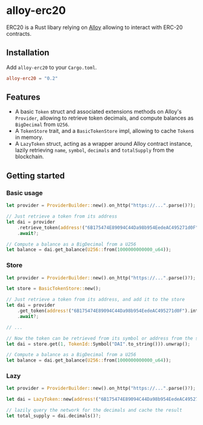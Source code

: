# alloy-erc20

ERC20 is a Rust libary relying on [Alloy] allowing to interact with ERC-20
contracts.

[Alloy]: https://github.com/alloy-rs/alloy

## Installation

Add `alloy-erc20` to your `Cargo.toml`.

```toml
alloy-erc20 = "0.2"
```

## Features

* A basic `Token` struct and associated extensions methods on Alloy's
  `Provider`, allowing to retrieve token decimals, and compute balances
  as `BigDecimal` from `U256`.
* A `TokenStore` trait, and a `BasicTokenStore` impl, allowing to cache
  `Token`s in memory.
* A `LazyToken` struct, acting as a wrapper around Alloy contract instance,
  lazily retrieving `name`, `symbol`, `decimals` and `totalSupply` from the
  blockchain.

## Getting started

### Basic usage

```rust
let provider = ProviderBuilder::new().on_http("https://...".parse()?);

// Just retrieve a token from its address
let dai = provider
    .retrieve_token(address!("6B175474E89094C44Da98b954EedeAC495271d0F"))
    .await?;

// Compute a balance as a BigDecimal from a U256
let balance = dai.get_balance(U256::from(1000000000000_u64));
```

### Store

```rust
let provider = ProviderBuilder::new().on_http("https://...".parse()?);

let store = BasicTokenStore::new();

// Just retrieve a token from its address, and add it to the store
let dai = provider
    .get_token(address!("6B175474E89094C44Da98b954EedeAC495271d0F").into(), &store)
    .await?;

// ...

// Now the token can be retrieved from its symbol or address from the store
let dai = store.get(1, TokenId::Symbol("DAI".to_string())).unwrap();

// Compute a balance as a BigDecimal from a U256
let balance = dai.get_balance(U256::from(1000000000000_u64));
```

### Lazy
```rust
let provider = ProviderBuilder::new().on_http("https://...".parse()?);

let dai = LazyToken::new(address!("6B175474E89094C44Da98b954EedeAC495271d0F"), provider);

// lazily query the network for the decimals and cache the result
let total_supply = dai.decimals()?;
```